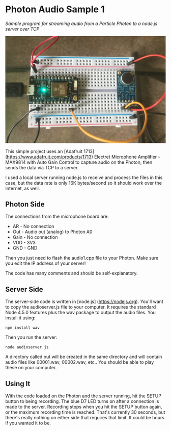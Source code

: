 # Photon Audio Sample 1
*Sample program for streaming audio from a Particle Photon to a node.js server over TCP*

![Prototype Image](image.jpg)

This simple project uses an [Adafruit 1713] (https://www.adafruit.com/products/1713) Electret Microphone Amplifier - MAX9814 with Auto Gain Control to capture audio on the Photon, then sends the data via TCP to a server.

I used a local server running node.js to receive and process the files in this case, but the data rate is only 16K bytes/second so it should work over the Internet, as well.

## Photon Side

The connections from the microphone board are:

* AR   - No connection
* Out  - Audio out (analog) to Photon A0
* Gain - No connection
* VDD  - 3V3
* GND  - GND

Then you just need to flash the audio1.cpp file to your Photon. Make sure you edit the IP address of your server! 

The code has many comments and should be self-explanatory.


## Server Side

The server-side code is written in [node.js] (https://nodejs.org). You'll want to copy the audioserver.js file to your computer. It requires the standard Node 4.5.0 features plus the wav package to output the audio files. You install it using:

```
npm install wav
```

Then you run the server:

```
node audioserver.js
```

A directory called out will be created in the same directory and will contain audio files like 00001.wav, 00002.wav, etc.. You should be able to play these on your computer.


## Using It

With the code loaded on the Photon and the server running, hit the SETUP button to being recording. The blue D7 LED turns on after a connection is made to the server. Recording stops when you hit the SETUP button again, or the maximum recording time is reached. That's currently 30 seconds, but there's really nothing on either side that requires that limit. It could be hours if you wanted it to be.

